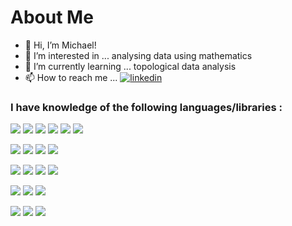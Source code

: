 # About Me
[2]: https://www.linkedin.com/in/michael-mcgloin/

- 👋 Hi, I’m Michael!
- 👀 I’m interested in ... analysing data using mathematics
- 🌱 I’m currently learning ... topological data analysis
- 📫 How to reach me ... [![linkedin](https://img.icons8.com/bubbles/50/000000/linkedin.png)][2]



### I have knowledge of the following languages/libraries :

![](https://img.shields.io/badge/Python-3776AB?style=for-the-badge&logo=python&logoColor=white)
![](https://img.shields.io/badge/numpy%20-%23013243.svg?&style=for-the-badge&logo=numpy&logoColor=orange)
![](https://img.shields.io/badge/pandas%20-%23150458.svg?&style=for-the-badge&logo=pandas&logoColor=white)
![](https://img.shields.io/badge/Matplotlib-rgb(21,85,124)?style=for-the-badge)
![](https://img.shields.io/badge/scipy-rgb(197,90,180)?style=for-the-badge&logo=scypy&logoColor=white)
![](https://img.shields.io/badge/Plotly-rgb(37,150,190)?style=for-the-badge)

![](https://img.shields.io/badge/R-orange?style=for-the-badge&logo=r&logoColor=white)
![](https://img.shields.io/badge/tidyverse-rgb(197,90,180)?style=for-the-badge&logo=&logoColor=white)
![](https://img.shields.io/badge/Mapper-1776BC?style=for-the-badge&logo=&logoColor=white)
![](https://img.shields.io/badge/r_tda-1776BC?style=for-the-badge&logo=&logoColor=white)

![](https://img.shields.io/badge/javascript-grey?style=for-the-badge&logo=javascript&logoColor=orange)
![](https://img.shields.io/badge/Reactjs-rgb(37,150,190)?style=for-the-badge&logo=react&logoColor=r)
![](https://img.shields.io/badge/html5-rgb(379,220,190)?style=for-the-badge&logo=html5&logoColor=r)
![](https://img.shields.io/badge/css-rgb(39,200,390)?style=for-the-badge&logo=css3&logoColor=rgb(1,2,30))

![](https://img.shields.io/badge/C%20-%23013243.svg?&style=for-the-badge&logo=c&logoColor=rgb(390,200,30))
![](https://img.shields.io/badge/c++%20-%23150458.svg?&style=for-the-badge&logo=cplusplus&logoColor=)
![](https://img.shields.io/badge/Matlab-rgb(21,85,124)?style=for-the-badge&logo=matlab&logoColor=rgb(390,200,30))

![](https://img.shields.io/badge/Latex-rgb(37,150,190)?style=for-the-badge&logo=latex&logoColor=r)
![](https://img.shields.io/badge/excel-rgb(39,20,10)?style=for-the-badge&logo=microsoftexcel&logoColor=green)
![](https://img.shields.io/badge/git-rgb(39,200,3)?style=for-the-badge&logo=git&logoColor=rgb(1,2,30))

